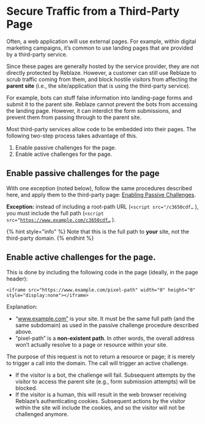 # Secure Traffic from a Third-Party Page

Often, a web application will use external pages. For example, within digital marketing campaigns, it’s common to use landing pages that are provided by a third-party service.

Since these pages are generally hosted by the service provider, they are not directly protected by Reblaze. However, a customer can still use Reblaze to scrub traffic coming from them, and block hostile visitors from affecting the **parent site** \(i.e., the site/application that is using the third-party service\). 

For example, bots can stuff false information into landing-page forms and submit it to the parent site. Reblaze cannot prevent the bots from accessing the landing page. However, it can interdict the form submissions, and prevent them from passing through to the parent site.

Most third-party services allow code to be embedded into their pages. The following two-step process takes advantage of this.

1. Enable passive challenges for the page.
2. Enable active challenges for the page.

## Enable passive challenges for the page

With one exception \(noted below\), follow the same procedures described here, and apply them to the third-party page: [Enabling Passive Challenges](../best-practices/enabling-passive-challenges.md).

**Exception:** instead of including a root-path URL \(`<script src="/c3650cdf…` \), you must include the full path \(`<script src="`[`https://www.example.com/c3650cdf…`](https://www.example.com/c3650cdf…) \).

{% hint style="info" %}
Note that this is the full path to **your** site, not the third-party domain.
{% endhint %}

## Enable active challenges for the page.

This is done by including the following code in the page \(ideally, in the page header\):

```text
<iframe src="https://www.example.com/pixel-path" width="0" height="0" style="display:none"></iframe> 
```

Explanation:

* “www.example.com” is your site. It must be the same full path \(and the same subdomain\) as used in the  passive challenge procedure described above. 
* “pixel-path” is a **non-existent path**. In other words, the overall address won’t actually resolve to a page or resource within your site.

The purpose of this request is not to return a resource or page; it is merely to trigger a call into the domain. The call will trigger an active challenge. 

* If the visitor is a bot, the challenge will fail. Subsequent attempts by the visitor to access the parent site \(e.g., form submission attempts\) will be blocked. 
* If the visitor is a human, this will result in the web browser receiving Reblaze’s authenticating cookies. Subsequent actions by the visitor within the site will include the cookies, and so the visitor will not be challenged anymore. 


